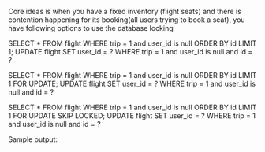 Core ideas is when you have a fixed inventory (flight seats) and there is contention happening for its booking(all users trying to book a seat), you have following options to use the database locking

SELECT * FROM flight WHERE trip = 1 and user_id is null ORDER BY id LIMIT 1;
UPDATE flight SET user_id = ? WHERE trip = 1 and user_id is null and id = ?

SELECT * FROM flight WHERE trip = 1 and user_id is null ORDER BY id LIMIT 1 FOR UPDATE;
UPDATE flight SET user_id = ? WHERE trip = 1 and user_id is null and id = ?

SELECT * FROM flight WHERE trip = 1 and user_id is null ORDER BY id LIMIT 1 FOR UPDATE SKIP LOCKED;
UPDATE flight SET user_id = ? WHERE trip = 1 and user_id is null and id = ?


Sample output: